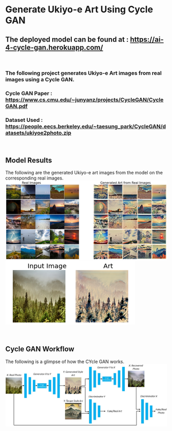 # Generate Ukiyo-e Art Using Cycle GAN

## The deployed model can be found at : https://ai-4-cycle-gan.herokuapp.com/
<br>

### The following project generates Ukiyo-e Art images from real images using a Cycle GAN.
### **Cycle GAN Paper :** https://www.cs.cmu.edu/~junyanz/projects/CycleGAN/CycleGAN.pdf
### **Dataset Used :** https://people.eecs.berkeley.edu/~taesung_park/CycleGAN/datasets/ukiyoe2photo.zip

<br>

## Model Results
The following are the generated Ukiyo-e art images from the model on the corresponding real images.
![Model Output](images/output_2.png)
![Model Output](images/output_1.png)

<br>

## Cycle GAN Workflow
The following is a glimpse of how the CYcle GAN works.
![Model Workflow](images/workflow.jpeg)
